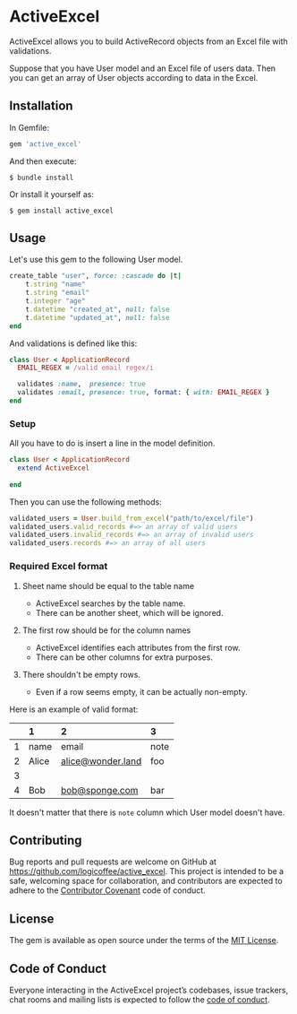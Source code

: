# ActiveExcel
ActiveExcel allows you to build ActiveRecord objects from an Excel file with validations.

Suppose that you have User model and an Excel file of users data. Then you can get an array of User objects according to data in the Excel.

## Installation
In Gemfile:

```ruby
gem 'active_excel'
```

And then execute:

    $ bundle install

Or install it yourself as:

    $ gem install active_excel

## Usage
Let's use this gem to the following User model.
```ruby
create_table "user", force: :cascade do |t|
    t.string "name"
    t.string "email"
    t.integer "age"
    t.datetime "created_at", null: false
    t.datetime "updated_at", null: false
end
```

And validations is defined like this:
```ruby
class User < ApplicationRecord
  EMAIL_REGEX = /valid email regex/i

  validates :name,  presence: true
  validates :email, presence: true, format: { with: EMAIL_REGEX }
end
```

### Setup
All you have to do is insert a line in the model definition.

```ruby
class User < ApplicationRecord
  extend ActiveExcel
  
end
```

Then you can use the following methods:

```ruby
validated_users = User.build_from_excel("path/to/excel/file")
validated_users.valid_records #=> an array of valid users
validated_users.invalid_records #=> an array of invalid users
validated_users.records #=> an array of all users
```

### Required Excel format

1. Sheet name should be equal to the table name
    - ActiveExcel searches by the table name.
    - There can be another sheet, which will be ignored.

1. The first row should be for the column names
    - ActiveExcel identifies each attributes from the first row.
    - There can be other columns for extra purposes.

1. There shouldn't be empty rows.
    - Even if a row seems empty, it can be actually non-empty.

Here is an example of valid format:

|  |1    |2                |3   |
|:-|:----|:----------------|:---|
|1 |name |email            |note|
|2 |Alice|alice@wonder.land|foo |
|3 |     |                 |    |
|4 |Bob  |bob@sponge.com   |bar |

It doesn't matter that there is `note` column which User model doesn't have.

## Contributing

Bug reports and pull requests are welcome on GitHub at https://github.com/logicoffee/active_excel. This project is intended to be a safe, welcoming space for collaboration, and contributors are expected to adhere to the [Contributor Covenant](http://contributor-covenant.org) code of conduct.

## License

The gem is available as open source under the terms of the [MIT License](https://opensource.org/licenses/MIT).

## Code of Conduct

Everyone interacting in the ActiveExcel project’s codebases, issue trackers, chat rooms and mailing lists is expected to follow the [code of conduct](https://github.com/logicoffee/active_excel/blob/master/CODE_OF_CONDUCT.md).

